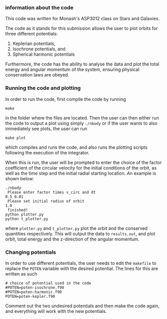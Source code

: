 ### information about the code

This code was written for Monash's ASP3012 class on Stars and Galaxies.

The code as it stands for this submission allows the user to plot orbits for
three different potentials:
1. Keplerian potentials,
2. Isochrone potentials, and
3. Spherical harmonic potentials

Furthermore, the code has the ability to analyse the data and plot the total
energy and angular momentum of the system, ensuring physical conservation laws
are obeyed.

### Running the code and plotting

In order to run the code, first compile the code by running
```
make
```
in the folder where the files are located. Then the user can then either run the
code to output a plot using simply `./nbody` or if the user wants to also
immediately see plots, the user can run
```
make plot
```
which compiles and runs the code, and also runs the plotting scripts following
the execution of the integrator.

When this is run, the user will be prompted to
enter the choice of the factor coefficient of the circular velocity for the
initial conditions of the orbit, as well as the time step and the initial radial
starting location. An example is shown below:
```
./nbody
 Please enter factor times v_circ and dt
0.5 0.01
 Please set initial radius of orbit
1.0
 finished!
python plotter.py
python t_plotter.py
```
where `plotter.py` and `t_plotter.py` plot the orbit and the conserved
quantities respectively. This will output the data to `results.out`, and plot
orbit, total energy and the z-direction of the angular momentum.

### Changing potentials

In order to use different potentials, the user needs to edit the `makefile` to
replace the `POTEN` variable with the desired potential. The lines for this are
written as such
```
# choice of potential used in the code
#POTEN=poten-isochrone.f90
#POTEN=poten-harmonic.f90
POTEN=poten-kepler.f90
```
Comment out the two undesired potentials and then make the code again, and
everything will work with the new potentials. 
